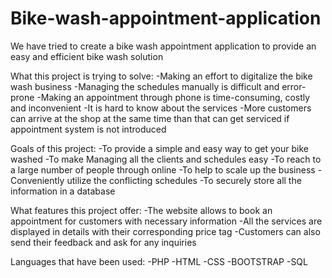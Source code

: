 # Bike-wash-appointment-application

We have tried to create a bike wash appointment application to provide an easy and efficient bike wash solution

What this project is trying to solve:
-Making an effort to digitalize the bike wash business
-Managing the schedules manually is difficult and error-prone
-Making an appointment through phone is time-consuming, costly and inconvenient
-It is hard to know about the services
-More customers can arrive at the shop at the same time than that can get serviced if appointment system is not introduced

Goals of this project:
-To provide a simple and easy way to get your bike washed
-To make Managing all the clients and schedules easy
-To reach to a large number of people through online
-To help to scale up the business
-Conveniently utilize the conflicting schedules
-To securely store all the information in a database

What features this project offer:
-The website allows to book an appointment for customers with necessary information 
-All the services are displayed in details with their corresponding price tag
-Customers can also send their feedback and ask for any inquiries

Languages that have been used:
-PHP
-HTML
-CSS
-BOOTSTRAP
-SQL

